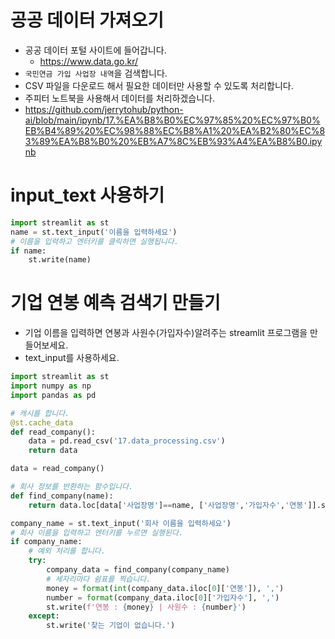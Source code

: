 # 공공 데이터 가져오기
* 공공 데이터 포털 사이트에 들어갑니다.
  * https://www.data.go.kr/
* ```국민연금 가입 사업장 내역```을 검색합니다.
* CSV 파일을 다운로드 해서 필요한 데이터만 사용할 수 있도록 처리합니다.
* 주피터 노트북을 사용해서 데이터를 처리하겠습니다.
 * https://github.com/jerrytohub/python-ai/blob/main/ipynb/17.%EA%B8%B0%EC%97%85%20%EC%97%B0%EB%B4%89%20%EC%98%88%EC%B8%A1%20%EA%B2%80%EC%83%89%EA%B8%B0%20%EB%A7%8C%EB%93%A4%EA%B8%B0.ipynb

# input_text 사용하기
```python
import streamlit as st
name = st.text_input('이름을 입력하세요')
# 이름을 입력하고 엔터키를 클릭하면 실행됩니다.
if name:
    st.write(name)
```

# 기업 연봉 예측 검색기 만들기
* 기업 이름을 입력하면 연봉과 사원수(가입자수)알려주는 streamlit 프로그램을 만들어보세요.
* text_input를 사용하세요.





  












```python
import streamlit as st 
import numpy as np 
import pandas as pd

# 캐시를 합니다.
@st.cache_data
def read_company():
    data = pd.read_csv('17.data_processing.csv')
    return data

data = read_company()

# 회사 정보를 반환하는 함수입니다.
def find_company(name):
    return data.loc[data['사업장명']==name, ['사업장명','가입자수','연봉']].sort_values('연봉', ascending=False)

company_name = st.text_input('회사 이름을 입력하세요')
# 회사 이름을 입력하고 엔터키를 누르면 실행된다.
if company_name:
    # 예외 처리를 합니다.
    try:
        company_data = find_company(company_name)
        # 세자리마다 쉼표를 찍습니다.
        money = format(int(company_data.iloc[0]['연봉']), ',')
        number = format(company_data.iloc[0]['가입자수'], ',')
        st.write(f'연봉 : {money} | 사원수 : {number}')
    except:
        st.write('찾는 기업이 없습니다.')
```
